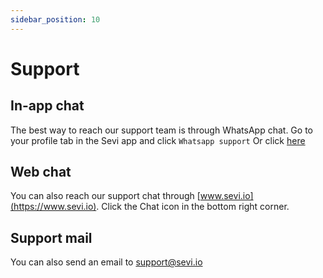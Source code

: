 ```yaml
---
sidebar_position: 10
---
```


# Support

## In-app chat
The best way to reach our support team is through WhatsApp chat. 
Go to your profile tab in the Sevi app and click `Whatsapp support`
Or click [here](http://wa.me/+254743623754) 

## Web chat
You can also reach our support chat through [www.sevi.io](https://www.sevi.io). Click the Chat icon in the bottom right corner.

## Support mail
You can also send an email to support@sevi.io
